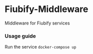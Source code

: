 # Fiubify-Middleware
Middleware for Fiubify services

### Usage guide
Run the service
``docker-compose up``

